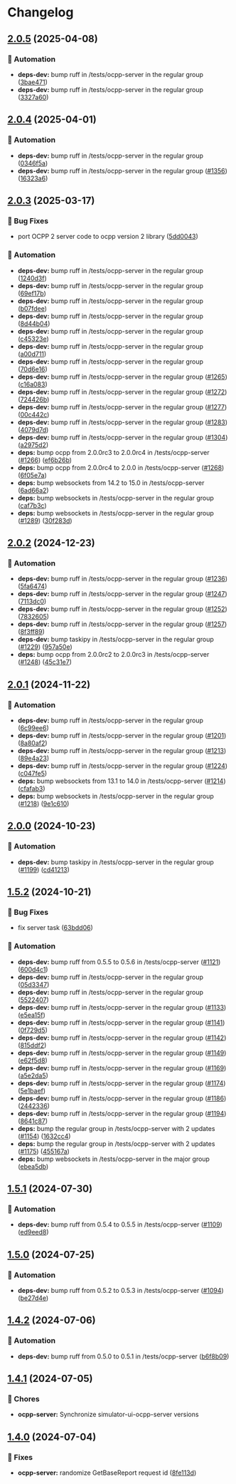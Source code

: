 # Changelog

## [2.0.5](https://github.com/SAP/e-mobility-charging-stations-simulator/compare/ocpp-server@v2.0.4...ocpp-server@v2.0.5) (2025-04-08)

### 🤖 Automation

- **deps-dev:** bump ruff in /tests/ocpp-server in the regular group ([3bae471](https://github.com/SAP/e-mobility-charging-stations-simulator/commit/3bae4711f84a10a63f196be92081d2644124dce0))
- **deps-dev:** bump ruff in /tests/ocpp-server in the regular group ([3327a60](https://github.com/SAP/e-mobility-charging-stations-simulator/commit/3327a6085b4540edead4e9b90bb173e346604016))

## [2.0.4](https://github.com/SAP/e-mobility-charging-stations-simulator/compare/ocpp-server@v2.0.3...ocpp-server@v2.0.4) (2025-04-01)

### 🤖 Automation

- **deps-dev:** bump ruff in /tests/ocpp-server in the regular group ([0346f5a](https://github.com/SAP/e-mobility-charging-stations-simulator/commit/0346f5aeb832aca457ef033f58fcfd166e91ae28))
- **deps-dev:** bump ruff in /tests/ocpp-server in the regular group ([#1356](https://github.com/SAP/e-mobility-charging-stations-simulator/issues/1356)) ([16323a6](https://github.com/SAP/e-mobility-charging-stations-simulator/commit/16323a6c2d07a70195fe4ee921fc3315b0b68d16))

## [2.0.3](https://github.com/SAP/e-mobility-charging-stations-simulator/compare/ocpp-server@v2.0.2...ocpp-server@v2.0.3) (2025-03-17)

### 🐞 Bug Fixes

- port OCPP 2 server code to ocpp version 2 library ([5dd0043](https://github.com/SAP/e-mobility-charging-stations-simulator/commit/5dd0043f62de284dfdfcd055d891240a696851a3))

### 🤖 Automation

- **deps-dev:** bump ruff in /tests/ocpp-server in the regular group ([1240d3f](https://github.com/SAP/e-mobility-charging-stations-simulator/commit/1240d3f44065f961c318a66cd212a43774d2f3c6))
- **deps-dev:** bump ruff in /tests/ocpp-server in the regular group ([69ef17b](https://github.com/SAP/e-mobility-charging-stations-simulator/commit/69ef17ba78fa0e4587d9a8f4ccb8e0aabd4a788b))
- **deps-dev:** bump ruff in /tests/ocpp-server in the regular group ([b07fdee](https://github.com/SAP/e-mobility-charging-stations-simulator/commit/b07fdeec628dbee2767118c53f2f39cc718391fc))
- **deps-dev:** bump ruff in /tests/ocpp-server in the regular group ([8d44b04](https://github.com/SAP/e-mobility-charging-stations-simulator/commit/8d44b04c638837d9661094906ee0fc762aec84e6))
- **deps-dev:** bump ruff in /tests/ocpp-server in the regular group ([c45323e](https://github.com/SAP/e-mobility-charging-stations-simulator/commit/c45323e528911f5ab21c52245f7471d4ea4d3dad))
- **deps-dev:** bump ruff in /tests/ocpp-server in the regular group ([a00d711](https://github.com/SAP/e-mobility-charging-stations-simulator/commit/a00d7116df445153f740568d95a808a94150657f))
- **deps-dev:** bump ruff in /tests/ocpp-server in the regular group ([70d6e16](https://github.com/SAP/e-mobility-charging-stations-simulator/commit/70d6e160690f0cd24c37adf5fd227c9b96b26e9e))
- **deps-dev:** bump ruff in /tests/ocpp-server in the regular group ([#1265](https://github.com/SAP/e-mobility-charging-stations-simulator/issues/1265)) ([c16a083](https://github.com/SAP/e-mobility-charging-stations-simulator/commit/c16a08374580fbe02b9797909b559ad18241c7a1))
- **deps-dev:** bump ruff in /tests/ocpp-server in the regular group ([#1272](https://github.com/SAP/e-mobility-charging-stations-simulator/issues/1272)) ([724426b](https://github.com/SAP/e-mobility-charging-stations-simulator/commit/724426b6062a2515eaa4b96747d672cd93f4421f))
- **deps-dev:** bump ruff in /tests/ocpp-server in the regular group ([#1277](https://github.com/SAP/e-mobility-charging-stations-simulator/issues/1277)) ([00c442c](https://github.com/SAP/e-mobility-charging-stations-simulator/commit/00c442c3e5e5b09307ae59cd82a9ce76483674b3))
- **deps-dev:** bump ruff in /tests/ocpp-server in the regular group ([#1283](https://github.com/SAP/e-mobility-charging-stations-simulator/issues/1283)) ([4079d7d](https://github.com/SAP/e-mobility-charging-stations-simulator/commit/4079d7d927671d601ebfc1d24cd3ec3010b94606))
- **deps-dev:** bump ruff in /tests/ocpp-server in the regular group ([#1304](https://github.com/SAP/e-mobility-charging-stations-simulator/issues/1304)) ([a2975d2](https://github.com/SAP/e-mobility-charging-stations-simulator/commit/a2975d23712aa2a609e356087963f901da8b2cc6))
- **deps:** bump ocpp from 2.0.0rc3 to 2.0.0rc4 in /tests/ocpp-server ([#1266](https://github.com/SAP/e-mobility-charging-stations-simulator/issues/1266)) ([ef6b26b](https://github.com/SAP/e-mobility-charging-stations-simulator/commit/ef6b26b096bb3c6faea89a3c62346e510d81861d))
- **deps:** bump ocpp from 2.0.0rc4 to 2.0.0 in /tests/ocpp-server ([#1268](https://github.com/SAP/e-mobility-charging-stations-simulator/issues/1268)) ([6f05e7a](https://github.com/SAP/e-mobility-charging-stations-simulator/commit/6f05e7a9c51a7a271f5a3a6867a823cf53383d5d))
- **deps:** bump websockets from 14.2 to 15.0 in /tests/ocpp-server ([6ad66a2](https://github.com/SAP/e-mobility-charging-stations-simulator/commit/6ad66a2dd098c3e767a2ff82c363355319af4725))
- **deps:** bump websockets in /tests/ocpp-server in the regular group ([caf7b3c](https://github.com/SAP/e-mobility-charging-stations-simulator/commit/caf7b3c912da328c15e76b063448150f407a5555))
- **deps:** bump websockets in /tests/ocpp-server in the regular group ([#1289](https://github.com/SAP/e-mobility-charging-stations-simulator/issues/1289)) ([30f283d](https://github.com/SAP/e-mobility-charging-stations-simulator/commit/30f283dd68a2262d62ad69c380b93af7a05d5672))

## [2.0.2](https://github.com/SAP/e-mobility-charging-stations-simulator/compare/ocpp-server@v2.0.1...ocpp-server@v2.0.2) (2024-12-23)

### 🤖 Automation

- **deps-dev:** bump ruff in /tests/ocpp-server in the regular group ([#1236](https://github.com/SAP/e-mobility-charging-stations-simulator/issues/1236)) ([5fa6474](https://github.com/SAP/e-mobility-charging-stations-simulator/commit/5fa6474bb36abdbb4eaff8fce0946b037ae3943d))
- **deps-dev:** bump ruff in /tests/ocpp-server in the regular group ([#1247](https://github.com/SAP/e-mobility-charging-stations-simulator/issues/1247)) ([7113dc0](https://github.com/SAP/e-mobility-charging-stations-simulator/commit/7113dc0799591f7bb8707e7130275a01f338d126))
- **deps-dev:** bump ruff in /tests/ocpp-server in the regular group ([#1252](https://github.com/SAP/e-mobility-charging-stations-simulator/issues/1252)) ([7832605](https://github.com/SAP/e-mobility-charging-stations-simulator/commit/78326059f0d364515aab8e67297b0af8e6b27e6d))
- **deps-dev:** bump ruff in /tests/ocpp-server in the regular group ([#1257](https://github.com/SAP/e-mobility-charging-stations-simulator/issues/1257)) ([8f3ff89](https://github.com/SAP/e-mobility-charging-stations-simulator/commit/8f3ff8960c98a62154a20aa4799cee85fe922817))
- **deps-dev:** bump taskipy in /tests/ocpp-server in the regular group ([#1229](https://github.com/SAP/e-mobility-charging-stations-simulator/issues/1229)) ([957a50e](https://github.com/SAP/e-mobility-charging-stations-simulator/commit/957a50ec72f20059c9118c022fc774c6cb83b87b))
- **deps:** bump ocpp from 2.0.0rc2 to 2.0.0rc3 in /tests/ocpp-server ([#1248](https://github.com/SAP/e-mobility-charging-stations-simulator/issues/1248)) ([45c31e7](https://github.com/SAP/e-mobility-charging-stations-simulator/commit/45c31e715047edf8eb5aeb5e0bb098902a252bf4))

## [2.0.1](https://github.com/SAP/e-mobility-charging-stations-simulator/compare/ocpp-server@v2.0.0...ocpp-server@v2.0.1) (2024-11-22)

### 🤖 Automation

- **deps-dev:** bump ruff in /tests/ocpp-server in the regular group ([6c99ee6](https://github.com/SAP/e-mobility-charging-stations-simulator/commit/6c99ee6a02a4c98147c2f47b085faef12d850a73))
- **deps-dev:** bump ruff in /tests/ocpp-server in the regular group ([#1201](https://github.com/SAP/e-mobility-charging-stations-simulator/issues/1201)) ([8a80af2](https://github.com/SAP/e-mobility-charging-stations-simulator/commit/8a80af287e23d31f24fde579f0db6b68405f3091))
- **deps-dev:** bump ruff in /tests/ocpp-server in the regular group ([#1213](https://github.com/SAP/e-mobility-charging-stations-simulator/issues/1213)) ([89e4a23](https://github.com/SAP/e-mobility-charging-stations-simulator/commit/89e4a238ab0be07503d933dcb62ae3688497c123))
- **deps-dev:** bump ruff in /tests/ocpp-server in the regular group ([#1224](https://github.com/SAP/e-mobility-charging-stations-simulator/issues/1224)) ([c047fe5](https://github.com/SAP/e-mobility-charging-stations-simulator/commit/c047fe50eca6da3b32136bd4ce8b8a99346bc8db))
- **deps:** bump websockets from 13.1 to 14.0 in /tests/ocpp-server ([#1214](https://github.com/SAP/e-mobility-charging-stations-simulator/issues/1214)) ([cfafab3](https://github.com/SAP/e-mobility-charging-stations-simulator/commit/cfafab382b0379a6f38a215c69908917e31de434))
- **deps:** bump websockets in /tests/ocpp-server in the regular group ([#1218](https://github.com/SAP/e-mobility-charging-stations-simulator/issues/1218)) ([9e1c610](https://github.com/SAP/e-mobility-charging-stations-simulator/commit/9e1c6101dbeaa175122a8810bc3c94521b49da61))

## [2.0.0](https://github.com/SAP/e-mobility-charging-stations-simulator/compare/ocpp-server@v1.5.2...ocpp-server@v2.0.0) (2024-10-23)

### 🤖 Automation

- **deps-dev:** bump taskipy in /tests/ocpp-server in the regular group ([#1199](https://github.com/SAP/e-mobility-charging-stations-simulator/issues/1199)) ([cd41213](https://github.com/SAP/e-mobility-charging-stations-simulator/commit/cd41213f50caaf842c4cc078ce5907adba68c05b))

## [1.5.2](https://github.com/SAP/e-mobility-charging-stations-simulator/compare/ocpp-server@v1.5.1...ocpp-server@v1.5.2) (2024-10-21)

### 🐞 Bug Fixes

- fix server task ([63bdd06](https://github.com/SAP/e-mobility-charging-stations-simulator/commit/63bdd06f6a605d56e31dfc2787b259d190dea56c))

### 🤖 Automation

- **deps-dev:** bump ruff from 0.5.5 to 0.5.6 in /tests/ocpp-server ([#1121](https://github.com/SAP/e-mobility-charging-stations-simulator/issues/1121)) ([600d4c1](https://github.com/SAP/e-mobility-charging-stations-simulator/commit/600d4c16c67c6c91c97368aa59931faa86ccfc23))
- **deps-dev:** bump ruff in /tests/ocpp-server in the regular group ([05d3347](https://github.com/SAP/e-mobility-charging-stations-simulator/commit/05d3347e16f1a64531c1f9a8020f5196634d7062))
- **deps-dev:** bump ruff in /tests/ocpp-server in the regular group ([5522407](https://github.com/SAP/e-mobility-charging-stations-simulator/commit/5522407ca7c53f5eb5c92f066bba27502959afc0))
- **deps-dev:** bump ruff in /tests/ocpp-server in the regular group ([#1133](https://github.com/SAP/e-mobility-charging-stations-simulator/issues/1133)) ([e5ea15f](https://github.com/SAP/e-mobility-charging-stations-simulator/commit/e5ea15fc2a6ca7679c9eefdb5a3f56163341ea07))
- **deps-dev:** bump ruff in /tests/ocpp-server in the regular group ([#1141](https://github.com/SAP/e-mobility-charging-stations-simulator/issues/1141)) ([0f729d5](https://github.com/SAP/e-mobility-charging-stations-simulator/commit/0f729d55a33898e17bc7eae9c6789e5460e9ec29))
- **deps-dev:** bump ruff in /tests/ocpp-server in the regular group ([#1142](https://github.com/SAP/e-mobility-charging-stations-simulator/issues/1142)) ([815ddf2](https://github.com/SAP/e-mobility-charging-stations-simulator/commit/815ddf2b89991ca7450c5edbb43cd34fd0c5655a))
- **deps-dev:** bump ruff in /tests/ocpp-server in the regular group ([#1149](https://github.com/SAP/e-mobility-charging-stations-simulator/issues/1149)) ([e62f5d8](https://github.com/SAP/e-mobility-charging-stations-simulator/commit/e62f5d862ff66ba33559c3852d63df159359a0e1))
- **deps-dev:** bump ruff in /tests/ocpp-server in the regular group ([#1169](https://github.com/SAP/e-mobility-charging-stations-simulator/issues/1169)) ([a5e2da5](https://github.com/SAP/e-mobility-charging-stations-simulator/commit/a5e2da5d5e46970afadc6d4933d997830bbd7b42))
- **deps-dev:** bump ruff in /tests/ocpp-server in the regular group ([#1174](https://github.com/SAP/e-mobility-charging-stations-simulator/issues/1174)) ([5e1baef](https://github.com/SAP/e-mobility-charging-stations-simulator/commit/5e1baef5574abfe01f8891acc97ad87c9e98018b))
- **deps-dev:** bump ruff in /tests/ocpp-server in the regular group ([#1186](https://github.com/SAP/e-mobility-charging-stations-simulator/issues/1186)) ([2442336](https://github.com/SAP/e-mobility-charging-stations-simulator/commit/2442336b709ce2848b26f7210bb9d22cff12dc39))
- **deps-dev:** bump ruff in /tests/ocpp-server in the regular group ([#1194](https://github.com/SAP/e-mobility-charging-stations-simulator/issues/1194)) ([8641c87](https://github.com/SAP/e-mobility-charging-stations-simulator/commit/8641c876f7bca338bfa81546298917576a7503c2))
- **deps:** bump the regular group in /tests/ocpp-server with 2 updates ([#1154](https://github.com/SAP/e-mobility-charging-stations-simulator/issues/1154)) ([1632cc4](https://github.com/SAP/e-mobility-charging-stations-simulator/commit/1632cc430da54a1ca9511f1ebe261ac6a260ac4a))
- **deps:** bump the regular group in /tests/ocpp-server with 2 updates ([#1175](https://github.com/SAP/e-mobility-charging-stations-simulator/issues/1175)) ([455167a](https://github.com/SAP/e-mobility-charging-stations-simulator/commit/455167a9345be3811196083fbb54c3db22be62c7))
- **deps:** bump websockets in /tests/ocpp-server in the major group ([ebea5db](https://github.com/SAP/e-mobility-charging-stations-simulator/commit/ebea5dbf6b4b042cb481ef7a7d0686c2d56ea1f4))

## [1.5.1](https://github.com/SAP/e-mobility-charging-stations-simulator/compare/ocpp-server@v1.5.0...ocpp-server@v1.5.1) (2024-07-30)

### 🤖 Automation

- **deps-dev:** bump ruff from 0.5.4 to 0.5.5 in /tests/ocpp-server ([#1109](https://github.com/SAP/e-mobility-charging-stations-simulator/issues/1109)) ([ed9eed8](https://github.com/SAP/e-mobility-charging-stations-simulator/commit/ed9eed87bba1bee5b0a7cb06d96a5ad40a2278eb))

## [1.5.0](https://github.com/SAP/e-mobility-charging-stations-simulator/compare/ocpp-server@v1.4.2...ocpp-server@v1.5.0) (2024-07-25)

### 🤖 Automation

- **deps-dev:** bump ruff from 0.5.2 to 0.5.3 in /tests/ocpp-server ([#1094](https://github.com/SAP/e-mobility-charging-stations-simulator/issues/1094)) ([be27d4e](https://github.com/SAP/e-mobility-charging-stations-simulator/commit/be27d4eacbbc58857c7c8a3caac51383f920b2f9))

## [1.4.2](https://github.com/SAP/e-mobility-charging-stations-simulator/compare/ocpp-server@v1.4.1...ocpp-server@v1.4.2) (2024-07-06)

### 🤖 Automation

- **deps-dev:** bump ruff from 0.5.0 to 0.5.1 in /tests/ocpp-server ([b6f8b09](https://github.com/SAP/e-mobility-charging-stations-simulator/commit/b6f8b09baf035ba075a837cb9199e821b2deb6fa))

## [1.4.1](https://github.com/SAP/e-mobility-charging-stations-simulator/compare/ocpp-server@v1.4.0...ocpp-server@v1.4.1) (2024-07-05)

### 🧹 Chores

- **ocpp-server:** Synchronize simulator-ui-ocpp-server versions

## [1.4.0](https://github.com/SAP/e-mobility-charging-stations-simulator/compare/ocpp-server-v1.3.7...ocpp-server@v1.4.0) (2024-07-04)

### 🐞 Fixes

- **ocpp-server:** randomize GetBaseReport request id ([8fe113d](https://github.com/SAP/e-mobility-charging-stations-simulator/commit/8fe113d7ae764df93daaa7a69c6fe810b6703587))
